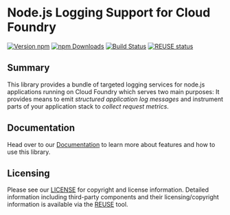 # Node.js Logging Support for Cloud Foundry   

[![Version npm](https://img.shields.io/npm/v/cf-nodejs-logging-support.svg)](https://www.npmjs.com/package/cf-nodejs-logging-support)
[![npm Downloads](https://img.shields.io/npm/dm/cf-nodejs-logging-support.svg)](https://www.npmjs.com/package/cf-nodejs-logging-support)
[![Build Status](https://travis-ci.com/SAP/cf-nodejs-logging-support.svg?branch=master)](https://travis-ci.com/SAP/cf-nodejs-logging-support)
[![REUSE status](https://api.reuse.software/badge/github.com/SAP/cf-nodejs-logging-support)](https://api.reuse.software/info/github.com/SAP/cf-nodejs-logging-support)

## Summary

This library provides a bundle of targeted logging services for node.js applications running on Cloud Foundry which serves two main purposes: 
It provides means to emit *structured application log messages* and instrument parts of your application stack to *collect request metrics*.

## Documentation

Head over to our [Documentation](https://sap.github.io/cf-nodejs-logging-support/) to learn more about features and how to use this library.

## Licensing

Please see our [LICENSE](LICENSE) for copyright and license information. Detailed information including third-party components and their licensing/copyright information is available via the [REUSE](https://api.reuse.software/info/github.com/SAP/cf-nodejs-logging-support) tool.
